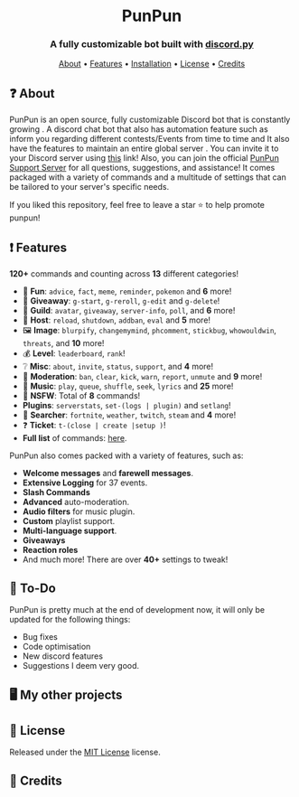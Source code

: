 
<h1 align="center">
  <br>
  PunPun
  <br>
</h1>

<h3 align=center>A fully customizable bot built with <a href=https://discordpy.readthedocs.io/en/stable/>discord.py</a></h3>


<p align="center">
  <a href="#about">About</a>
  •
  <a href="#Features">Features</a>
  •
  <a href="">Installation</a>
  •
  <a href="#license">License</a>
  •
  <a href="#credits">Credits</a>
</p>

## ❓ About

PunPun is an open source, fully customizable Discord bot that is constantly growing . A discord chat bot that also has automation feature such as inform you regarding different contests/Events from time to time and It also have the features to maintain an entire global server . You can invite it to your Discord server using [this]() link! Also, you can join the official [PunPun Support Server]() for all questions, suggestions, and assistance! It comes packaged with a variety of commands and a multitude of settings that can be tailored to your server's specific needs.

If you liked this repository, feel free to leave a star ⭐ to help promote punpun!

## ❗ Features

**120+** commands and counting across **13** different categories!

*   🎉  **Fun**: `advice`, `fact`, `meme`, `reminder`, `pokemon` and **6** more! 
*   🎁  **Giveaway**: `g-start`, `g-reroll`, `g-edit` and `g-delete`!
*   💬  **Guild**: `avatar`, `giveaway`, `server-info`, `poll`, and **6** more! 
*   👑  **Host**: `reload`, `shutdown`, `addban`, `eval` and **5** more! 
*   🖼  **Image**: `blurpify`, `changemymind`, `phcomment`, `stickbug`, `whowouldwin`, `threats`, and **10** more! 
*   💰  **Level**: `leaderboard`, `rank`!
*   ❔  **Misc**: `about`, `invite`, `status`, `support`, and **4** more!
*   🚓  **Moderation**: `ban`, `clear`, `kick`, `warn`, `report`, `unmute` and **9** more! 
*   🎵  **Music**: `play`, `queue`, `shuffle`, `seek`, `lyrics` and **25** more!
*   🔞  **NSFW**: Total of **8** commands!
* **Plugins**: `serverstats`, `set-(logs | plugin)` and `setlang`!
*   🔎  **Searcher**: `fortnite`, `weather`, `twitch`, `steam` and **4** more!
*   ❓  **Ticket**: `t-(close | create |setup )`!
*   **Full list** of commands: [here]().

PunPun also comes packed with a variety of features, such as:

  * **Welcome messages** and **farewell messages**.
  * **Extensive Logging** for 37 events.
  * **Slash Commands**
  * **Advanced** auto-moderation.
  * **Audio filters** for music plugin.
  * **Custom** playlist support.
  * **Multi-language support**.
  * **Giveaways**
  * **Reaction roles**
  * And much more! There are over **40+** settings to tweak!


## 📝 To-Do

PunPun is pretty much at the end of development now, it will only be updated for the following things:
  
  * Bug fixes
  * Code optimisation
  * New discord features
  * Suggestions I deem very good.

## 🖥️ My other projects
 

## 📖 License

Released under the [MIT License](https://github.com/Decent-Sanage/Discord-Custom-Bot/blob/main/LICENSE) license.

## 📜 Credits
